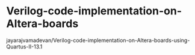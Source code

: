 # Verilog-code-implementation-on-Altera-boards
jayarajvamadevan/Verilog-code-implementation-on-Altera-boards-using-Quartus-II-13.1
